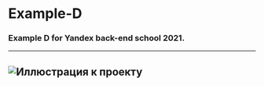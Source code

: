 # Example-D
### Example D for Yandex back-end school 2021.
---
![Иллюстрация к проекту](https://github.com/jon/coolproject/raw/master/image/image.png)
---
